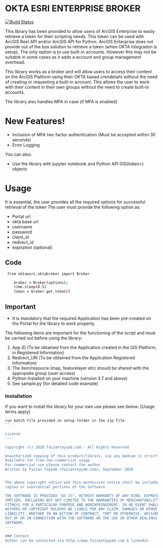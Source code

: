 # OKTA ESRI ENTERPRISE BROKER

[![Build Status](https://travis-ci.org/joemccann/dillinger.svg?branch=master)](http://python.org)

This library has been provided to allow users of ArcGIS Enterprise to easily retrieve a token for their scripting needs. This token can be used with ArcGIS Rest API and/or ArcGIS API for Python. ArcGIS Enterprise does not provide out of the box solution to retrieve a token (when OKTA integration is setup). The only option is to use built-in accounts. However this may not be suitable in some cases as it adds a account and group management overhead. 

This library works as a broker and will allow users to access their content on the ArcGIS Platform using their OKTA based crendetails without the need of creating or requesting a built-in account. This allows the user to work with their content in their own groups without the need to create built-in accounts.

The library also handles MFA in case (if MFA is enabled)

# New Features!

  - Inclusion of MFA two factor authentication (Must be accepted within 30 seconds)
  - Error Logging


You can also:
  - Use the library with jupyter notebook and Python API GIS(token=) objects 

# Usage
It is essential, the user provides all the required options for successful retrieval of the token
The user must provide the following option as:

* Portal url
* okta base url
* username
* password
* client_id
* redirect_id
* expiration (optional)

## Code
```sh
 from oktaesri.oktabroker import Broker

    broker = Broker(options);
    time.sleep(0.5)
    token = broker.get_token()
```
## Important
- It is mandatory that the required Application has been pre-created on the Portal for the library to work properly.

The following items are important for the functioning of the script and must be carried out before using the library:
1. App ID (To be obtained from the Application created in the GIS Platform, in Registered Information)
2. Redirect_URI (To be obtained from the Application Registered information)
3. The item/resource (map, featurelayer etc) should be shared with the appropiate group (user access)
4. Python Installed on your machine (version 3.7 and above)
5. See sample.py (for detailed code example)

### Installation

If you want to install the library for your own use please see below: [Usage terms apply]
```sh
run batch file provided in setup folder in the zip file
``'

License
----

Copyright (c) 2020 faizantayyab.com - All Rights Reserved

Unauthorized copying of this product/library, via any medium is strictly prohibited
Available for free non-commercial usage
For commercial use please contact the author
Written by Faizan Tayyab <faizantayyab.com>, September 2020


The above copyright notice and this permission notice shall be included in all
copies or substantial portions of the Software.

THE SOFTWARE IS PROVIDED "AS IS", WITHOUT WARRANTY OF ANY KIND, EXPRESS OR
IMPLIED, INCLUDING BUT NOT LIMITED TO THE WARRANTIES OF MERCHANTABILITY,
FITNESS FOR A PARTICULAR PURPOSE AND NONINFRINGEMENT. IN NO EVENT SHALL THE
AUTHORS OR COPYRIGHT HOLDERS BE LIABLE FOR ANY CLAIM, DAMAGES OR OTHER
LIABILITY, WHETHER IN AN ACTION OF CONTRACT, TORT OR OTHERWISE, ARISING FROM,
OUT OF OR IN CONNECTION WITH THE SOFTWARE OR THE USE OR OTHER DEALINGS IN THE
SOFTWARE.
----

### Contact
Author can be contacted via http://www.faizantayyab.com & linkedin
